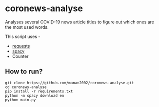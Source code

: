 # coronews-analyse
Analyses several COVID-19 news article titles to figure out which ones are the most used words.

This script uses - 
- [requests](https://requests.readthedocs.io/en/master/)
- [spacy](https://spacy.io/)
- Counter

## How to run?
```
git clone https://github.com/manan2002/coronews-analyse.git
cd coronews-analyse
pip install -r requirements.txt
python -m spacy download en
python main.py
```

